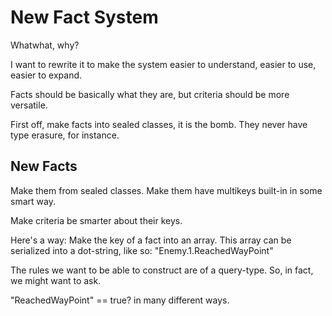 # New Fact System
Whatwhat, why?

I want to rewrite it to make the system easier to understand, easier to use, easier to expand.

Facts should be basically what they are, but criteria should be more versatile. 

First off, make facts into sealed classes, it is the bomb. They never have type erasure, for instance.
## New Facts
Make them from sealed classes.
Make them have multikeys built-in in some smart way.

Make criteria be smarter about their keys.

Here's a way:
Make the key of a fact into an array. This array can be serialized into a dot-string, like so: "Enemy.1.ReachedWayPoint"

The rules we want to be able to construct are of a query-type. So, in fact, we might want to ask.

"ReachedWayPoint" == true? in many different ways. 